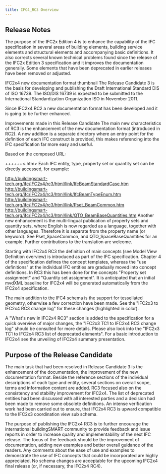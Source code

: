```yaml
---
title: IFC4_RC3 Overview
---
```


## Release Notes
The purpose of the IFC2x Edition 4 is to enhance the capability of the IFC specification in several areas of building elements, building service elements and structural elements and accompanying basic definitions. It also corrects several known technical problems found since the release of the IFC2x Edition 3 specification and it improves the documentation generally. Some elements that have been deprecated in earlier releases have been removed or adjusted.

IFC2x4 new documentation format thumbnail
The Release Candidate 3 is the basis for developing and publishing the Draft International Standard DIS of ISO 16739. The ISO/DIS 16739 is expected to be submitted to the International Standardization Organization ISO in November 2011.

Since IFC2x4 RC2 a new documentation format has been developed and it is going to be further enhanced.

Improvements made in this Release Candidate
The main new characteristics of RC3 is the enhancement of the new documentation format (introduced in RC2). A new addition is a separate directory where an entry point for the definition of each IFC construct is provided, this makes referencing into the IFC specification far more easy and useful.

Based on the composed URL:

<IFC specification URL/>+<release name/>+<version/>+<html/>+<link/>+<name of IFC construct>+<.htm>
Each IFC entity, type, property set or quantity set can be directly accessed, for example:

http://buildingsmart-tech.org/ifc/IFC2x4/rc3/html/link/IfcBeamStandardCase.htm
http://buildingsmart-tech.org/ifc/IFC2x4/rc3/html/link/IfcBeamTypeEnum.htm
http://buildingsmart-tech.org/ifc/IFC2x4/rc3/html/link/Pset_BeamCommon.htm
http://buildingsmart-tech.org/ifc/IFC2x4/rc3/html/link/QTO_BeamBaseQuantities.htm
Another new enhancement is the multi-lingual publication of property sets and quantity sets, where English is now regarded as a language, together with other languages. Therefore it is separate from the property name (or keyword). See Pset_SpaceCommon, and QTO_SpaceBaseQuantities for an example. Further contributions to the translation are welcome.

Starting with IFC2x4 RC3 the definition of main concepts (see Model View Definition overview) is introduced as part of the IFC specification. Chapter 4 of the specification defines the concept templates, whereas the "use definitions" at the individual IFC entities are gradually moved into concept definitions. In RC3 this has been done for the concepts "Property set assignment" and "Quantity set assignment". It is anticipated that an initial mvdXML baseline for IFC2x4 will be generated automatically from the IFC2x4 specification.

The main addition to the IFC4 schema is the support for tessellated geometry, otherwise a few correction have been made. See the "IFC2x3 to IFC2x4 RC3 change log" for these changes (highlighted in color).

A "What's new in IFC2x4 RC3" section is added to the specification for a quick overview of major changes, the "IFC2x3 TC1 to IFC2x4 RC3 change log" should be consulted for more details. Please also look into the "IFC2x3 TC1 to IFC2x4 RC3 list of deprecated elements". For a basic introduction to IFC2x4 see the unveiling of IFC2x4 summary presentation.

## Purpose of the Release Candidate
The main task that had been resolved in Release Candidate 3 is the enhancement of the documentation, the improvement of the new documentation format. Beside the reference sections of the individual descriptions of each type and entity, several sections on overall scope, terms and information content are added. RC3 focused also on the consistency and stability improvement for IFC2x4. The list of deprecated entities had been discussed with all interested parties and a decision had been made to remove some obsolete definitions. An intense verification work had been carried out to ensure, that IFC2x4 RC3 is upward compatible to the IFC2x3 coordination view sub schema.

The purpose of publishing the IFC2x4 RC3 is to further encourage the international buildingSMART community to provide feedback and issue reports in order to increase quality and implementability of the next IFC release. The focus of the feedback should be the improvement of documentation, adding new examples and better overall guidance of the readers. Any comments about the ease of use and examples to demonstrate the use of IFC concepts that could be incorporated are highly appreciated. No schema changes are acceptable for the upcoming IFC2x4 final release (or, if necessary, the IFC2x4 RC4).